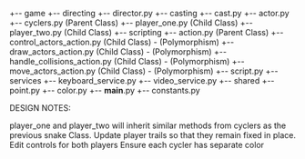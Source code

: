+-- game
    +-- directing
      +-- director.py
    +-- casting
      +-- cast.py
      +-- actor.py
      +-- cyclers.py                    (Parent Class)
      +-- player_one.py                 (Child Class)
      +-- player_two.py                 (Child Class)
    +-- scripting
      +-- action.py                     (Parent Class)
      +-- control_actors_action.py      (Child Class) - (Polymorphism)
      +-- draw_actors_action.py         (Child Class) - (Polymorphism)
      +-- handle_collisions_action.py   (Child Class) - (Polymorphism)
      +-- move_actors_action.py         (Child Class) - (Polymorphism)
      +-- script.py
    +-- services
      +-- keyboard_service.py
      +-- video_service.py
    +-- shared
      +-- point.py
      +-- color.py
  +-- __main__.py
  +-- constants.py

DESIGN NOTES:

player_one and player_two will inherit similar methods from cyclers as the previous snake Class.
Update player trails so that they remain fixed in place.
Edit controls for both players
Ensure each cycler has separate color